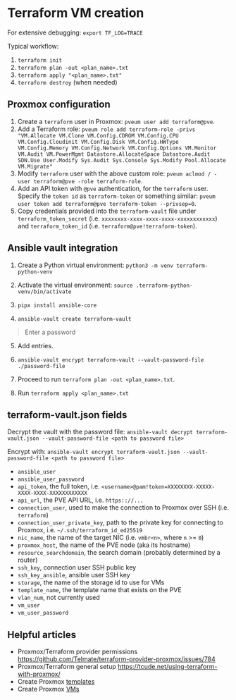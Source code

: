 # Terraform VM creation

For extensive debugging: `export TF_LOG=TRACE`

Typical workflow:

1. `terraform init`
2. `terraform plan -out <plan_name>.txt`
3. `terraform apply "<plan_name>.txt"`
4. `terraform destroy` (when needed)

## Proxmox configuration

1. Create a `terraform` user in Proxmox: `pveum user add terraform@pve`.
2. Add a Terraform role: `pveum role add terraform-role -privs "VM.Allocate VM.Clone VM.Config.CDROM VM.Config.CPU VM.Config.Cloudinit VM.Config.Disk VM.Config.HWType VM.Config.Memory VM.Config.Network VM.Config.Options VM.Monitor VM.Audit VM.PowerMgmt Datastore.AllocateSpace Datastore.Audit SDN.Use User.Modify Sys.Audit Sys.Console Sys.Modify Pool.Allocate VM.Migrate"`
3. Modify `terraform` user with the above custom role: `pveum aclmod / -user terraform@pve -role terraform-role`.
4. Add an API token with `@pve` authentication, for the `terraform` user.  Specify the `token id` as `terraform-token` or something similar: `pveum user token add terraform@pve terraform-token --privsep=0`.
5. Copy credentials provided into the `terraform-vault` file under `terraform_token_secret` (i.e. `xxxxxxxx-xxxx-xxxx-xxxx-xxxxxxxxxxxx`) and `terraform_token_id` (i.e. `terraform@pve!terraform-token`).

## Ansible vault integration

1. Create a Python virtual environment: `python3 -m venv terraform-python-venv`

2. Activate the virtual environment: `source .terraform-python-venv/bin/activate`

3. `pipx install ansible-core`

4. `ansible-vault create terraform-vault`
> Enter a password

5. Add entries.

6. `ansible-vault encrypt terraform-vault --vault-password-file ./password-file`

7. Proceed to run `terraform plan -out <plan_name>.txt`.

8. Run `terraform apply <plan_name>.txt`

## terraform-vault.json fields

Decrypt the vault with the password file: `ansible-vault decrypt terraform-vault.json --vault-password-file <path to password file>`

Encrypt with: `ansible-vault encrypt terraform-vault.json --vault-password-file <path to password file>`

- `ansible_user`
- `ansible_user_password`
- `api_token`, the full token, i.e. `<username>@pam!token=XXXXXXXX-XXXXX-XXXX-XXXX-XXXXXXXXXXXX`
- `api_url`, the PVE API URL, i.e. `https:://...`
- `connection_user`, used to make the connection to Proxmox over SSH (i.e. `terraform`)
- `connection_user_private_key`, path to the private key for connecting to Proxmox, i.e. `~/.ssh/terraform_id_ed25519` 
- `nic_name`, the name of the target NIC (i.e. `vmbr<n>`, where `n` >= `0`)
- `proxmox_host`, the name of the PVE node (aka its hostname) 
- `resource_searchdomain`, the search domain (probably determined by a router)
- `ssh_key`, connection user SSH public key
- `ssh_key_ansible`, ansible user SSH key
- `storage`, the name of the storage id to use for VMs
- `template_name`, the template name that exists on the PVE
- `vlan_num`, not currently used
- `vm_user`
- `vm_user_password`

## Helpful articles

- Proxmox/Terraform provider permissions https://github.com/Telmate/terraform-provider-proxmox/issues/784
- Proxmox/Terraform general setup https://tcude.net/using-terraform-with-proxmox/
- Create Proxmox [templates](https://www.trfore.com/posts/using-terraform-to-create-proxmox-templates/)
- Create Proxmox [VMs](https://www.trfore.com/posts/provisioning-proxmox-8-vms-with-terraform-and-bpg/)
